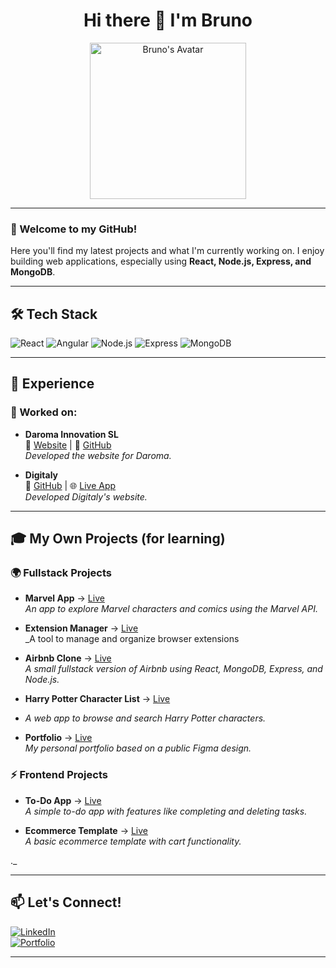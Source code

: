 <h1 align="center">Hi there 👋 I'm Bruno</h1>

<p align="center">
  <img src="https://github.com/user-attachments/assets/95c99164-49e8-4980-8ba8-073666ff2d16" width="250" alt="Bruno's Avatar">
</p>

---

### 🚀 Welcome to my GitHub!
Here you'll find my latest projects and what I'm currently working on. I enjoy building web applications, especially using **React, Node.js, Express, and MongoDB**.

---

## 🛠️ Tech Stack
![React](https://img.shields.io/badge/React-61DAFB?style=for-the-badge&logo=react&logoColor=white)
![Angular](https://img.shields.io/badge/Angular-DD0031?style=for-the-badge&logo=angular&logoColor=white)
![Node.js](https://img.shields.io/badge/Node.js-339933?style=for-the-badge&logo=node.js&logoColor=white)
![Express](https://img.shields.io/badge/Express.js-000000?style=for-the-badge&logo=express&logoColor=white)
![MongoDB](https://img.shields.io/badge/MongoDB-4EA94B?style=for-the-badge&logo=mongodb&logoColor=white)

---

## 💼 Experience

### 🚀 Worked on:
- **Daroma Innovation SL**  
  🏢 [Website](https://daroma.vercel.app/) | 🔗 [GitHub](https://github.com/brunoviews/daroma)  
  _Developed the website for Daroma._

- **Digitaly**  
  🔗 [GitHub](https://github.com/brunoviews/calculai) | 🌐 [Live App](https://calculai.vercel.app/)  
  _Developed Digitaly's website._

---

## 🎓 My Own Projects (for learning)

### 🌍 Fullstack Projects


- **Marvel App** → [Live](https://marvel-gallery-app.vercel.app/)  
  _An app to explore Marvel characters and comics using the Marvel API._

- **Extension Manager** → [Live](https://extension-manager-drab.vercel.app/)  
  _A tool to manage and organize browser extensions
  
- **Airbnb Clone** → [Live](https://airbbnb-clone.vercel.app/)  
  _A small fullstack version of Airbnb using React, MongoDB, Express, and Node.js._
- **Harry Potter Character List** → [Live](https://airbbnb-clone.vercel.app/)
- 
  _A web app to browse and search Harry Potter characters._
- **Portfolio** → [Live](https://react-tailwind-portfolio-khaki.vercel.app/)  
  _My personal portfolio based on a public Figma design._

### ⚡ Frontend Projects
- **To-Do App** → [Live](https://taskmaster-livid.vercel.app/)  
  _A simple to-do app with features like completing and deleting tasks._

- **Ecommerce Template** → [Live](https://basic-ecommerce-eight.vercel.app/)  
  _A basic ecommerce template with cart functionality._

._

---

## 📫 Let's Connect!
[![LinkedIn](https://img.shields.io/badge/LinkedIn-0077B5?style=for-the-badge&logo=linkedin&logoColor=white)](https://www.linkedin.com/in/ftthbruno)  
[![Portfolio](https://img.shields.io/badge/Portfolio-24292E?style=for-the-badge&logo=github&logoColor=white)](https://www.bdasilva.es/)

---
